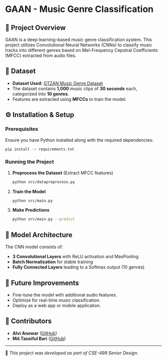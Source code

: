 # GAAN - Music Genre Classification

## 📌 Project Overview
GAAN is a deep learning-based music genre classification system. This project utilizes Convolutional Neural Networks (CNNs) to classify music tracks into different genres based on Mel-Frequency Cepstral Coefficients (MFCC) extracted from audio files.

## 🎵 Dataset
- **Dataset Used:** [GTZAN Music Genre Dataset](https://www.kaggle.com/andradaolteanu/gtzan-dataset-music-genre-classification)
- The dataset contains **1,000** music clips of **30 seconds** each, categorized into **10 genres**.
- Features are extracted using **MFCCs** to train the model.

## ⚙️ Installation & Setup
### Prerequisites
Ensure you have Python installed along with the required dependencies:

```bash
pip install -r requirements.txt
```

### Running the Project
1. **Preprocess the Dataset** (Extract MFCC features)
   ```bash
   python src/datapreprocess.py
   ```
2. **Train the Model**
   ```bash
   python src/main.py
   ```
3. **Make Predictions**
   ```bash
   python src/main.py --predict
   ```

## 🧠 Model Architecture
The CNN model consists of:
- **3 Convolutional Layers** with ReLU activation and MaxPooling
- **Batch Normalization** for stable training
- **Fully Connected Layers** leading to a Softmax output (10 genres)

## 🚀 Future Improvements
- Fine-tune the model with additional audio features.
- Optimize for real-time music classification.
- Deploy as a web app or mobile application.

## 🤝 Contributors
- **Alvi Anowar** ([GitHub](https://github.com/alvianowar))
- **Md.Tausiful Bari** ([GitHub](https://github.com/MdTausifulBari))

---
📌 *This project was developed as part of CSE-499 Senior Design.*

